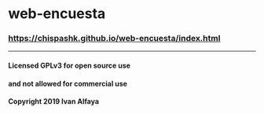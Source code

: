 # web-encuesta
### https://chispashk.github.io/web-encuesta/index.html
--- 
#### Licensed GPLv3 for open source use
#### and not allowed for commercial use
#### Copyright 2019 Ivan Alfaya
